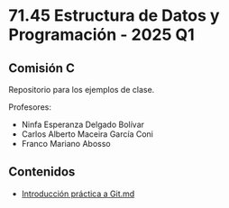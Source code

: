 # 71.45 Estructura de Datos y Programación - 2025 Q1
## Comisión C

Repositorio para los ejemplos de clase.

Profesores:
- Ninfa Esperanza Delgado Bolívar
- Carlos Alberto Maceira García Coni
- Franco Mariano Abosso

## Contenidos

- [Introducción práctica a Git.md](.docs/Git.md)